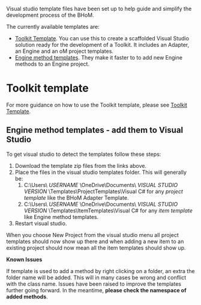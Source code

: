 Visual studio template files have been set up to help guide and simplify the development process of the BHoM.

The currently available templates are:

- [Toolkit Template](https://github.com/BHoM/template-repository). You can use this to create a scaffolded Visual Studio solution ready for the development of a Toolkit. It includes an Adapter, an Engine and an oM project templates.
- [Engine method templates](https://github.com/BHoM/documentation/tree/master/templates/Engine%20method%20templates). They make it faster to to add new Engine methods to an Engine project.

# Toolkit template
For more guidance on how to use the Toolkit template, please see [Toolkit Template](https://github.com/BHoM/template-repository).

## Engine method templates - add them to Visual Studio

To get visual studio to detect the templates follow these steps:

1. Download the template zip files from the links above.
1. Place the files in the visual studio templates folder. This will generally be:
   1. C:\Users\ _USERNAME_ \OneDrive\Documents\ _VISUAL STUDIO VERSION_ \Templates\ProjectTemplates\Visual C# for any _project template_ like the BHoM Adapter Template.
   1. C:\Users\ _USERNAME_ \OneDrive\Documents\ _VISUAL STUDIO VERSION_ \Templates\ItemTemplates\Visual C# for any _item template_ like Engine method templates.
1. Restart visual studio.

When you choose New Project from the visual studio menu all project templates should now show up there and when adding a new item to an existing project should now mean all the item templates should show up.


**Known Issues**

If template is used to add a method by right clicking on a folder, an extra the folder name will be added. This will in many cases be wrong and conflict with the class name. Issues have been raised to improve the templates further going forward. In the meantime, **please check the namespace of added methods**.

